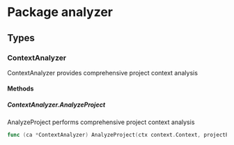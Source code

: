 # Package analyzer

## Types

### ContextAnalyzer

ContextAnalyzer provides comprehensive project context analysis


#### Methods

##### ContextAnalyzer.AnalyzeProject

AnalyzeProject performs comprehensive project context analysis


```go
func (ca *ContextAnalyzer) AnalyzeProject(ctx context.Context, projectPath string) (*interfaces.ContextAnalysis, error)
```

